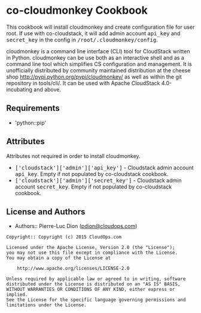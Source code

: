 co-cloudmonkey Cookbook
=======================

This cookbook will install cloudmonkey and create configuration file for user root.
If use with co-cloudstack, it will add admin account <tt>api_key</tt> and <tt>secret_key</tt> in the config in 
<tt>/root/.cloudmonkey/config</tt>.

cloudmonkey is a command line interface (CLI) tool for CloudStack written in Python. 
cloudmonkey can be use both as an interactive shell and as a command line tool which 
simplifies CS configuration and management. It is unofficially distributed by 
community maintained distribution at the cheese shop http://pypi.python.org/pypi/cloudmonkey/ 
as well as within the git repository in tools/cli/. 
It can be used with Apache CloudStack 4.0-incubating and above.


Requirements
------------
- 'python::pip'


Attributes
----------

Attributes not required in order to install cloudmonkey.

- <tt>['cloudstack']['admin']['api_key']</tt> - Cloudstack admin account <tt>api_key</tt>. Empty if not populated by co-cloudstack cookbook.
- <tt>['cloudstack']['admin']['secret_key']</tt> - Cloudstack admin account <tt>secret_key</tt>. Empty if not populated by co-cloudstack cookbook.


License and Authors
-------------------
- Authors:: Pierre-Luc Dion (<pdion@cloudops.com>)

```text
Copyright:: Copyright (c) 2015 CloudOps.com

Licensed under the Apache License, Version 2.0 (the "License");
you may not use this file except in compliance with the License.
You may obtain a copy of the License at

    http://www.apache.org/licenses/LICENSE-2.0

Unless required by applicable law or agreed to in writing, software
distributed under the License is distributed on an "AS IS" BASIS,
WITHOUT WARRANTIES OR CONDITIONS OF ANY KIND, either express or implied.
See the License for the specific language governing permissions and
limitations under the License.
```